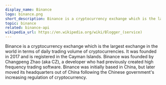 ```yaml
---
display_name: Binance
logo: binance.png
short_description: Binance is a cryptocurrency exchange which is the largest exchange in the world in terms of daily trading volume of cryptocurrencies.
topic: binance
related: binance-api
wikipedia_url: https://en.wikipedia.org/wiki/Blogger_(service)
---
```

Binance is a cryptocurrency exchange which is the largest exchange in the world in terms of daily trading volume of cryptocurrencies. It was founded in 2017 and is registered in the Cayman Islands. Binance was founded by Changpeng Zhao (aka CZ), a developer who had previously created high frequency trading software. Binance was initially based in China, but later moved its headquarters out of China following the Chinese government's increasing regulation of cryptocurrency.
